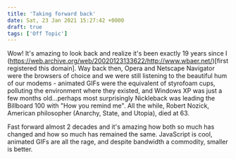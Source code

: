 ```yaml
---
title: 'Taking forward back'
date: Sat, 23 Jan 2021 15:27:42 +0000
draft: true
tags: ['Off Topic']
---
```


Wow!  It's amazing to look back and realize it's been exactly 19 years since I (https://web.archive.org/web/20020123133622/http://www.wbaer.net/)[first registered this domain].  Way back then, Opera and Netscape Navigator were the browsers of choice and we were still listening to the beautiful hum of our modems - animated GIFs were the equivalent of styrofoam cups, polluting the environment where they existed, and Windows XP was just a few months old...perhaps most surprisingly Nickleback was leading the Billboard 100 with "How you remind me".  All the while, Robert Nozick, American philosopher (Anarchy, State, and Utopia), died at 63.

Fast forward almost 2 decades and it's amazing how both so much has changed and how so much has remained the same.  JavaScript is cool, animated GIFs are all the rage, and despite bandwidth a commodity, smaller is better.